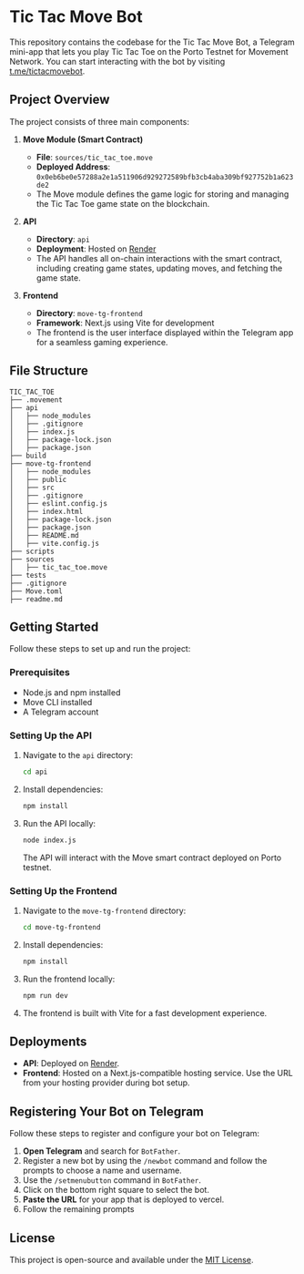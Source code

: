 # Tic Tac Move Bot

This repository contains the codebase for the Tic Tac Move Bot, a Telegram mini-app that lets you play Tic Tac Toe on the Porto Testnet for Movement Network. You can start interacting with the bot by visiting [t.me/tictacmovebot](https://t.me/tictacmovebot).

## Project Overview

The project consists of three main components:

1. **Move Module (Smart Contract)**
   - **File**: `sources/tic_tac_toe.move`
   - **Deployed Address**: `0x0eb6be0e57288a2e1a511906d929272589bfb3cb4aba309bf927752b1a623de2`
   - The Move module defines the game logic for storing and managing the Tic Tac Toe game state on the blockchain.

2. **API**
   - **Directory**: `api`
   - **Deployment**: Hosted on [Render](https://render.com)
   - The API handles all on-chain interactions with the smart contract, including creating game states, updating moves, and fetching the game state.

3. **Frontend**
   - **Directory**: `move-tg-frontend`
   - **Framework**: Next.js using Vite for development
   - The frontend is the user interface displayed within the Telegram app for a seamless gaming experience.

## File Structure

```
TIC_TAC_TOE
├── .movement
├── api
│   ├── node_modules
│   ├── .gitignore
│   ├── index.js
│   ├── package-lock.json
│   ├── package.json
├── build
├── move-tg-frontend
│   ├── node_modules
│   ├── public
│   ├── src
│   ├── .gitignore
│   ├── eslint.config.js
│   ├── index.html
│   ├── package-lock.json
│   ├── package.json
│   ├── README.md
│   ├── vite.config.js
├── scripts
├── sources
│   ├── tic_tac_toe.move
├── tests
├── .gitignore
├── Move.toml
├── readme.md
```

## Getting Started

Follow these steps to set up and run the project:

### Prerequisites

- Node.js and npm installed
- Move CLI installed
- A Telegram account

### Setting Up the API

1. Navigate to the `api` directory:

   ```bash
   cd api
   ```

2. Install dependencies:

   ```bash
   npm install
   ```

3. Run the API locally:

   ```bash
   node index.js
   ```

   The API will interact with the Move smart contract deployed on Porto testnet.

### Setting Up the Frontend

1. Navigate to the `move-tg-frontend` directory:

   ```bash
   cd move-tg-frontend
   ```

2. Install dependencies:

   ```bash
   npm install
   ```

3. Run the frontend locally:

   ```bash
   npm run dev
   ```

4. The frontend is built with Vite for a fast development experience.

## Deployments

- **API**: Deployed on [Render](https://render.com).
- **Frontend**: Hosted on a Next.js-compatible hosting service. Use the URL from your hosting provider during bot setup.

## Registering Your Bot on Telegram

Follow these steps to register and configure your bot on Telegram:

1. **Open Telegram** and search for `BotFather`.
2. Register a new bot by using the `/newbot` command and follow the prompts to choose a name and username.
3. Use the `/setmenubutton` command in `BotFather`.
4. Click on the bottom right square to select the bot.
5. **Paste the URL** for your app that is deployed to vercel.
6. Follow the remaining prompts


## License

This project is open-source and available under the [MIT License](LICENSE).

